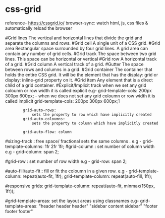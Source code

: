 # css-grid
  reference-
	  https://cssgrid.io/
	  browser-sync:
		  watch html, js, css files & automatically reload the browser

#Grid lines
	The vertical and horizontal lines that divide the grid and separate the columns and rows.
#Grid cell
  A single unit of a CSS grid.
#Grid area
	Rectangular space surrounded by four grid lines. A grid area can contain any number of grid cells.
#Grid track
	The space between two grid lines. This space can be horizontal or vertical
#Grid row
	A horizontal track of a grid.
#Grid column
	A vertical track of a grid.
#Gutter
	The space between rows and columns in a grid.
#Grid container
	The container that holds the entire CSS grid. It will be the element that has the display: grid or display: inline-grid property on it.
#Grid item
	Any element that is a direct child of a grid container.
#Explicit/Implicit track
	when we set any grid coloumn or row width it is called explicit
		e.g-
			grid-template-cols: 200px 300px 600px;
				- when we does not set any grid coloumn or row width it is called implicit
			grid-template-cols: 200px 300px 600px;1

			grid-auto-rows:
				sets the property to row which have implicitly created
			grid-auto-coloumns:
				sets the property to column which have implicitly created

			grid-auto-flow: column
#sizing-track :
	free space/ fractional sets the same columns .
		e.g -  grid-template-columns: 1fr 2fr 1fr;
#grid-column :
	set number of column width
		e.g - grid-column: span 2;

#grid-row :
	set number of row width
		e.g - grid-row: span 2;

#auto-fill/auto-fit :
	fill or fit the coloumn in a given row.
	e.g -
		grid-template-column: repeat(auto-fit, 1fr);
		grid-template-column: repeat(auto-fill, 1fr);

#responsive grids:
	grid-template-column: repeat(auto-fit, minmax(150px, 1fr));

#grid-template-areas:
	set the layout areas using classnames
	e.g-
		grid-template-areas:
			"header header header"
			"sidebar content sidebar"
			"footer footer footer"
